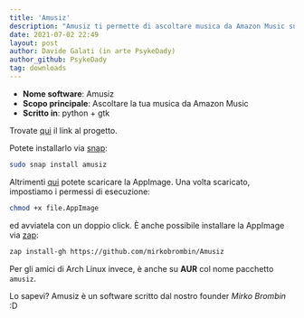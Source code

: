 ```yaml
---
title: 'Amusiz'
description: "Amusiz ti permette di ascoltare musica da Amazon Music su Linux"
date: 2021-07-02 22:49
layout: post
author: Davide Galati (in arte PsykeDady)
author_github: PsykeDady
tag: downloads
---
```


- **Nome software**: Amusiz
- **Scopo principale**: Ascoltare la tua musica da Amazon Music
- **Scritto in**: python + gtk 

Trovate [qui](https://github.com/mirkobrombin/Amusiz) il link al progetto.

Potete installarlo via [snap](https://t.me/linuxpeople_feed/1534):

```bash
sudo snap install amusiz
``` 

Altrimenti [qui](https://github.com/mirkobrombin/Amusiz/releases) potete
scaricare la AppImage. Una volta scaricato, impostiamo i permessi di esecuzione:

```bash
chmod +x file.AppImage
```

ed avviatela con un doppio click. È anche possibile installare la AppImage via 
[zap](https://t.me/linuxpeople_feed/1450):

```bash
zap install-gh https://github.com/mirkobrombin/Amusiz
 ```

Per gli amici di Arch Linux invece, è anche su **AUR** col nome pacchetto `amusiz`.

Lo sapevi? Amusiz è un software scritto dal nostro founder *Mirko Brombin* :D